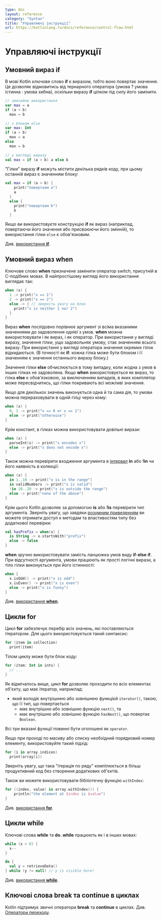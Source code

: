 ```yaml
---
type: doc
layout: reference
category: "Syntax"
title: "Управляючі інструкції"
url: https://kotlinlang.ru/docs/reference/control-flow.html
---
```


# Управляючі інструкції

<a name="if-expression"></a>

## Умовний вираз <b class="keyword">if</b>

В мові Kotlin ключове слово <b class="keyword">if</b> є виразом, тобто воно повертає значення.
Це дозволяє відмовитись від тернарного оператора (умова ? умова істинна : умова хибна), оскільки виразу <b class="keyword">if</b> цілком під силу його замінити.

``` kotlin
// звичайне використання 
var max = a 
if (a < b) 
  max = b 
 
// з блоком else 
var max: Int
if (a > b) 
  max = a 
else 
  max = b 
 
// у вигляді виразу 
val max = if (a > b) a else b
```

"Гілки" виразу <b class="keyword">if</b> можуть містити декілька рядків коду, при цьому останній вираз є значенням блоку:

``` kotlin
val max = if (a > b) { 
    print("повертаєм a") 
    a 
  } 
  else { 
    print("повертаєм b") 
    b 
  }
```

Якщо ви використовуєте конструкцію <b class="keyword">if</b> як вираз (наприклад, повертаючи його значення або присвоюючи його змінній), то використання гілки `else` є обов'язковим.

Див. [використання <b class="keyword">if</b>](grammar.html#if).

<a name="when-expression"></a>

## Умовний вираз <b class="keyword">when</b>

Ключове слово <b class="keyword">when</b> призначене замінити оператор switch, присутній в C-подібних мовах. В найпростішому вигляді його використання виглядає так:

``` kotlin
when (x) {
  1 -> print("x == 1")
  2 -> print("x == 2")
  else -> { // зверніть увагу на блок
    print("x is neither 1 nor 2")
  }
}
```

Вираз <b class="keyword">when</b> послідовно порівнює аргумент зі всіма вказаними значеннями до задоволення однієї з умов.
<b class="keyword">when</b> можна використовувати і як вираз, і як оператор. При використання у вигляді виразу, значення гілки, ущо задовольняє умову, стає значенням всього виразу. При використанні у вигляді оператора значення окремих гілок відкидаються. (В точності як <b class="keyword">if</b>: кожна гілка може бути блоком і її значенням є значення останнього виразу блоку.)

Значення гілки <b class="keyword">else</b> обчислюється в тому випадку, коли жодна з умов в інших гілках не задоволена.
Якщо <b class="keyword">when</b> використовується як вираз, то гілка <b class="keyword">else</b> є обов'язковою, за виключенням випадків, в яких компілятор може пересвідчитись, що гілки покривають всі можливі значення. 


Якщо для декількох значень виконується одна й та сама дія, то умови можна перераховувати в одній гілці через кому:

``` kotlin
when (x) {
  0, 1 -> print("x == 0 or x == 1")
  else -> print("otherwise")
}
```

Крім констант, в гілках можна використовувати довільні вирази:

``` kotlin
when (x) {
  parseInt(s) -> print("s encodes x")
  else -> print("s does not encode x")
}
```

Також можна перевірити входження аргумента в [інтервал](ranges.html) <b class="keyword">in</b> або <b class="keyword">!in</b> чи його наявність в колекції:

``` kotlin
when (x) {
  in 1..10 -> print("x is in the range")
  in validNumbers -> print("x is valid")
  !in 10..20 -> print("x is outside the range")
  else -> print("none of the above")
}
```

Крім цього Кotlin дозволяє за допомогою <b class="keyword">is</b> або <b class="keyword">!is</b> перевірити тип аргумента. Зверніть увагу, що завдяки [розумним приведенням](typecasts.html#smart-casts) ви можете отримати доступ к методам та властивостям типу без додаткової перевірки:

```kotlin
val hasPrefix = when(x) {
  is String -> x.startsWith("prefix")
  else -> false
}
```

<b class="keyword">when</b> зручно використовувати замість ланцюжка умов виду <b class="keyword">if</b>-<b class="keyword">else</b> <b class="keyword">if</b>. При відсутності аргумента, умови працюють як прості логічні вирази, а тіло гілки виконується при його істинності:

``` kotlin
when {
  x.isOdd() -> print("x is odd")
  x.isEven() -> print("x is even")
  else -> print("x is funny")
}
```

Див. [використання <b class="keyword">when</b>](grammar.html#when).

<a name="for-loops"></a>

## Цикли <b class="keyword">for</b>

Цикл <b class="keyword">for</b> забезпечує перебір всіх значень, які поставляються ітератором. Для цього використовується такий синтаксис:

``` kotlin
for (item in collection)
  print(item)
```

Тілом циклу може бути блок коду:

``` kotlin
for (item: Int in ints) {
  // ...
}
```

Як відмічалось вище, цикл <b class="keyword">for</b> дозволяє проходити по всіх елементах об'єкту, що має ітератор, наприклад:

* який володіє внутрішнею або зовнішнею функцієй `iterator()`, такою, що її тип, що повертається
  * має внутрішню або зовнішню функцію `next()`, та
  * має внутрішню або зовнішню функцію `hasNext()`, що повертає `Boolean`.

Всі три вказані функції повинні бути оголошені як `operator`.

Якщо при проході по масиву або списку необхідний порядковий номер елементу, використовуйте такий підхід:

``` kotlin
for (i in array.indices)
  print(array[i])
```

Зверніть увагу, що така "ітерація по ряду" компілюється в більш продуктивний код без створення додаткових об'єктів.

Також ви можете використовувати бібліотечну функцію `withIndex`:

``` kotlin
for ((index, value) in array.withIndex()) {
    println("the element at $index is $value")
}
```

Див. [використання <b class="keyword">for</b>](grammar.html#for).

<a name="while-loops"></a>

## Цикли <b class="keyword">while</b>

Ключові слова <b class="keyword">while</b> та <b class="keyword">do</b>..<b class="keyword">while</b> працюють як і в інших мовах:

``` kotlin
while (x > 0) {
  x--
}

do {
  val y = retrieveData()
} while (y != null) // y is visible here!
```

Див. [використання <b class="keyword">while</b>](grammar.html#while).

## Ключові слова <b class="keyword">break</b> та <b class="keyword">continue</b> в циклах

Kotlin підтримує звичні оператори <b class="keyword">break</b> та <b class="keyword">continue</b> в циклах. Див. [Оператори переходу](returns.html).


